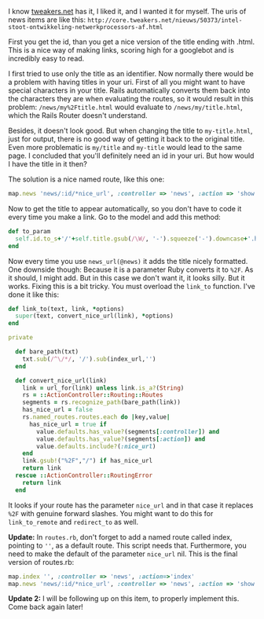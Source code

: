 I know [tweakers.net](http://tweakers.net) has it, I liked it,
and I wanted it for myself. The uris of news items are like this:
`http://core.tweakers.net/nieuws/50373/intel-stoot-ontwikkeling-netwerkprocessors-af.html`

First you get the id, than you get a nice version of the title ending with .html. This is a nice way
of making links, scoring high for a googlebot and is incredibly easy to read.

I first tried to use only the title as an identifier. Now normally there would be a problem with
having titles in your uri. First of all you might want to have special characters in your title.
Rails automatically converts them back into the characters they are when evaluating the routes, so
it would result in this problem: `/news/my%2Ftitle.html` would evaluate to `/news/my/title.html`,
which the Rails Router doesn't understand.

Besides, it doesn't look good. But when changing the title to `my-title.html`, just for output,
there is no good way of getting it back to the original title. Even more problematic is `my/title`
and `my-title` would lead to the same page. I concluded that you'll definitely need an id in your
uri. But how would I have the title in it then?

The solution is a nice named route, like this one:

``` ruby
map.news 'news/:id/*nice_url', :controller => 'news', :action => 'show'
```

Now to get the title to appear automatically, so you don't have to code it every time you make a
link. Go to the model and add this method:

``` ruby
def to_param
  self.id.to_s+'/'+self.title.gsub(/\W/, '-').squeeze('-').downcase+'.html'
end
```

Now every time you use `news_url(@news)` it adds the title nicely formatted. One downside though:
Because it is a parameter Ruby converts it to `%2F`. As it should, I might add. But in this case we
don't want it, it looks silly. But it works. Fixing this is a bit tricky. You must overload the
`link_to` function. I've done it like this:

``` ruby
def link_to(text, link, *options)
  super(text, convert_nice_url(link), *options)
end

private

  def bare_path(txt)
    txt.sub(/^\/*/, '/').sub(index_url,'')
  end

  def convert_nice_url(link)
    link = url_for(link) unless link.is_a?(String)
    rs = ::ActionController::Routing::Routes
    segments = rs.recognize_path(bare_path(link))
    has_nice_url = false
    rs.named_routes.routes.each do |key,value|
      has_nice_url = true if
        value.defaults.has_value?(segments[:controller]) and
        value.defaults.has_value?(segments[:action]) and
        value.defaults.include?(:nice_url)
    end
    link.gsub!("%2F","/") if has_nice_url
    return link
  rescue ::ActionController::RoutingError
    return link
  end
```

It looks if your route has the parameter `nice_url` and in that case it replaces `%2F` with genuine
forward slashes. You might want to do this for `link_to_remote` and `redirect_to` as well.

**Update:** In `routes.rb`, don't forget to add a named route called index, pointing to `''`, as a
default route. This script needs that. Furthermore, you need to make the default of the parameter
`nice_url` nil. This is the final version of routes.rb:

``` ruby
map.index '', :controller => 'news', :action=>'index'
map.news 'news/:id/*nice_url', :controller => 'news', :action => 'show', :nice_url => nil
```

**Update 2:** I will be following up on this item, to properly implement this. Come back again later!
